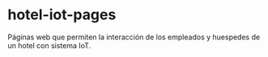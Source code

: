 # hotel-iot-pages
Páginas web que permiten la interacción de los empleados y huespedes de un hotel con sistema IoT.
